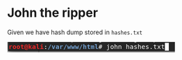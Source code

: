# John the ripper

Given we have hash dump stored in `hashes.txt`

![](../../.gitbook/assets/image%20%2818%29.png)

